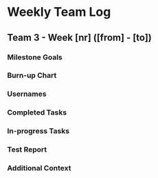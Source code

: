 # Weekly Team Log

## Team 3 - Week [nr] ([from] - [to])

### Milestone Goals

### Burn-up Chart

### Usernames

### Completed Tasks

### In-progress Tasks

### Test Report

### Additional Context